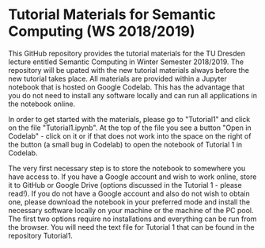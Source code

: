 # Tutorial Materials for Semantic Computing (WS 2018/2019)
This GitHub repository provides the tutorial materials for the TU Dresden lecture entitled Semantic Computing in Winter Semester 2018/2019. The repository will be upated with the new tutorial materials always before the new tutorial takes place. All materials are provided within a Jupyter notebook that is hosted on Google Codelab. This has the advantage that you do not need to install any software locally and can run all applications in the notebook online. 

In order to get started with the materials, please go to "Tutorial1" and click on the file "Tutorial1.ipynb". At the top of the file you see a button "Open in Codelab" - click on it or if that does not work into the space on the right of the button (a small bug in Codelab) to open the notebook of Tutorial 1 in Codelab. 

The very first necessary step is to store the notebook to somewhere you have access to. If you have a Google account and wish to work online, store it to GitHub or Google Drive (options discussed in the Tutorial 1 - please read!). If you do not have a Google account and also do not wish to obtain one, please download the notebook in your preferred mode and install the necessary software locally on your machine or the machine of the PC pool. The first two options require no installations and everything can be run from the browser. You will need the text file for Tutorial 1 that can be found in the repository Tutorial1. 
